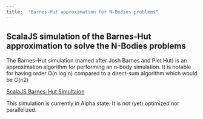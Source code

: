 ```yaml
---
title:  "Barnes-Hut approximation for N-Bodies problems"
---
```

## ScalaJS simulation of the Barnes-Hut approximation to solve the N-Bodies problems

The Barnes–Hut simulation (named after Josh Barnes and Piet Hut) is an approximation algorithm for performing an n-body simulation. It is notable for having order O(n log n) compared to a direct-sum algorithm which would be O(n2)

[ScalaJS Barnes-Hut Simultaion](http://jnbigdatabarneshut.s3-website-us-east-1.amazonaws.com/index.html)

This simulation is currently in Alpha state. It is not (yet) optimized nor parallelized.